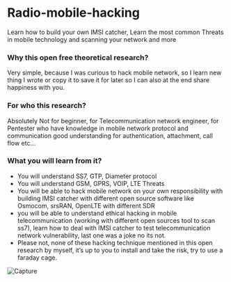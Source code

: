 # Radio-mobile-hacking
Learn how to build your own IMSI catcher, Learn the most common Threats in mobile technology and scanning your network and more

### Why this open free theoretical research? 
Very simple, because I was curious to hack mobile network, so I learn new thing I wrote or copy it to save it for later so I can also at the end share happiness with you. 

### For  who  this  research?  
Absolutely  Not  for  beginner,  for  Telecommunication  network  engineer,  for  Pentester  who  have knowledge  in  mobile  network  protocol  and  communication  good  understanding  for  authentication,  attachment,  call  flow etc... 

### What you will learn from it?  
- You will understand SS7, GTP, Diameter protocol 
- You will understand GSM, GPRS, VOIP, LTE Threats 
- You will be able to hack mobile network on your own responsibility with building IMSI catcher with different open source 
software like Osmocom, srsRAN, OpenLTE with different SDR 
- you will be able to understand ethical hacking in mobile telecommunication (working with different open sources tool to 
scan ss7), learn how to deal with IMSI catcher to test telecommunication network vulnerability, last one was a joke no 
its not.
- Please not, none of these hacking technique mentioned in this open research by myself, it’s up to you to install and take 
the risk, try to use a faraday cage.


![Capture](https://user-images.githubusercontent.com/26716241/144727584-1d5720d8-604b-483d-ab45-7f2517465d3d.PNG)
